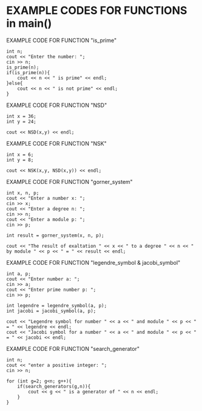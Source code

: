 # EXAMPLE CODES FOR FUNCTIONS in main()

EXAMPLE CODE FOR FUNCTION "is_prime"

    int n;
    cout << "Enter the number: ";
    cin >> n;
    is_prime(n);
    if(is_prime(n)){
        cout << n << " is prime" << endl;
    }else{
        cout << n << " is not prime" << endl;
    }

EXAMPLE CODE FOR FUNCTION "NSD"
    
    int x = 36;
    int y = 24;
    
    cout << NSD(x,y) << endl;

EXAMPLE CODE FOR FUNCTION "NSK"

    int x = 6;
    int y = 8;
    
    cout << NSK(x,y, NSD(x,y)) << endl;

EXAMPLE CODE FOR FUNCTION "gorner_system"

    int x, n, p;
    cout << "Enter a number x: ";
    cin >> x;
    cout << "Enter a degree n: ";
    cin >> n;
    cout << "Enter a module p: ";
    cin >> p;

    int result = gorner_system(x, n, p);

    cout << "The result of exaltation " << x << " to a degree " << n << " by module " << p << " = " << result << endl;

EXAMPLE CODE FOR FUNCTION "legendre_symbol & jacobi_symbol"

    int a, p;
    cout << "Enter number a: ";
    cin >> a;
    cout << "Enter prime number p: ";
    cin >> p;

    int legendre = legendre_symbol(a, p);
    int jacobi = jacobi_symbol(a, p);

    cout << "Legendre symbol for number " << a << " and module " << p << " = " << legendre << endl;
    cout << "Jacobi symbol for a number " << a << " and module " << p << " = " << jacobi << endl;

EXAMPLE CODE FOR FUNCTION "search_generator"

    int n;
    cout << "enter a positive integer: ";
    cin >> n;

    for (int g=2; g<n; g++){
        if(search_generators(g,n)){
            cout << g << " is a generator of " << n << endl;
        }
    }
